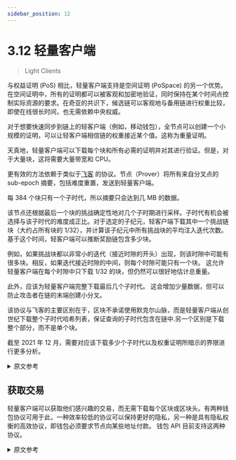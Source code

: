 ```yaml
---
sidebar_position: 12
---
```


# 3.12 轻量客户端

> Light Clients

与权益证明 (PoS) 相比，轻量客户端支持是空间证明 (PoSpace) 的另一个优势。在空间证明中，所有的证明都可以被客观和加密地验证，同时保持在某个时间点控制实际资源的要求。在奇亚的共识下，候选链可以客观地与备用链进行权重比较，即使在线很长时间，也无需依赖中央权威。

对于想要快速同步到链上的轻客户端（例如，移动钱包），全节点可以创建一个小规模的证明，可以让轻客户端相信链的权重接近某个值。这称为重量证明。

天真地，轻量客户端可以下载每个块和所有必需的证明并对其进行验证。但是，对于大量块，这将需要大量带宽和 CPU。

更有效的方法依赖于类似于[飞客](https://eprint.iacr.org/2019/226.pdf) 的协议。节点（Prover）将所有来自分叉点的 sub-epoch 摘要，包括难度重置，发送到轻量客户端。

每 384 个块只有一个子时代，所以摘要只会达到几 MB 的数据。

该节点还根据最后一个块的挑战确定性地对几个子时期进行采样。子时代有机会被选择与该子时代的难度成正比。对于选定的子纪元，轻客户端下载其中一个挑战链块（大约占所有块的 1/32），并计算该子纪元中所有挑战块的平均注入迭代次数。基于这个时间，轻客户端可以推断奖励链包含多少块。

例如，如果挑战块都以非常小的迭代（接近时隙的开头）出现，则该时隙中可能有很多块。相反，如果迭代接近时隙的中间，则每个时隙可能只有一个块。
这允许轻量客户端在每个时隙中只下载 1/32 的块，但仍然可以很好地估计总重量。

此外，应该为轻量客户端完整下载最后几个子时代。
这会增加少量数据，但可以防止攻击者在链的末端创建小分叉。

该协议与飞客的主要区别在于，区块不承诺使用默克尔山脉，而是轻量客户端从创世纪下载整个子时代哈希列表，保证查询的子时代包含在链中.另一个区别是下载整个部分，而不是单个块。

截至 2021 年 12 月，需要对应该下载多少个子时代以及权重证明所暗示的界限进行更多分析。

<details>
<summary>原文参考</summary>

Light client support is another benefit of Proof of Space (PoSpace) when compared with Proof of Stake (PoS). In PoSpace, all proofs can be verified objectively and cryptographically, while maintaining the requirement to control an actual resource at a certain point in time. With Chia's consensus, a candidate chain can be compared to an alternate chain objectively for weight, even after being online for a long time, without relying on a central authority.

For light clients that want to sync up quickly to the chain (for example, mobile wallets), a full node can create a small-sized proof that can convince the light client that the weight of a chain is close to some value. This is called a proof of weight.

Naively, the light client could download every single block and all the required proofs and verify them. But, with a large number of blocks, this would require a lot of bandwidth and CPU.

A more efficient method relies on a protocol similar to [Flyclient](https://eprint.iacr.org/2019/226.pdf). The node (Prover) sends all the sub-epoch summaries from the fork point, including difficulty resets, to the light client.

There is only one sub-epoch every 384 blocks, so the summaries will only reach a few MB of data.

The node also deterministically samples several sub-epochs based on the challenge of the last block. Sub-epochs have a chance to be chosen proportional to the difficulty during that sub-epoch. For the chosen sub-epoch, the light client downloads one of the challenge chain blocks (which are approximately 1/32 of all blocks), and computes the average infusion iterations of all challenge blocks in that sub-epoch. Based on this time, the light client can extrapolate how many blocks the reward chain contains.

For example, if the challenge blocks all occur with very small iterations (close to the beginning of the slot), there are likely many blocks in that slot. Conversely, if the iterations are close to the middle of the slot, there is likely only one block per slot.
This allows the light client to only download 1/32 of the blocks in each slot, but still get a good estimate of the total weight.

Furthermore, the last few sub-epochs should be downloaded in full for the light client.
This adds a small amount of data, but prevents attackers from creating small forks at the end of the chain.

The main difference between this protocol and Flyclient is that blocks are not committed to using a Merkle mountain range, but instead the light client downloads the entire list of sub-epoch hashes from genesis, guaranteeing that the queried sub-epochs are included in the chain. Another difference is that entire sections are downloaded, as opposed to individual blocks.

As of December 2021, more analysis needs to be done on how many sub-epochs should be downloaded and what the bounds are for what the proof of weight implies.

</details>

## 获取交易

轻量客户端可以获取他们感兴趣的交易，而无需下载每个区块或区块头。有两种钱包协议可用于此，一种效率较低的协议可以保持更好的隐私，另一种是具有隐私权衡的高效协议，即钱包必须要求节点向某些地址付款。 钱包 API 目前支持这两种协议。

<details>
<summary>原文参考</summary>

- ## Obtaining Transactions

Light clients can fetch the transactions that they are interested in, without having to download every single block or block header. Two wallet protocols are available for this, a less efficient one that maintains better privacy, and a super efficient one that has a privacy tradeoff, namely that the wallet must ask a node for payments made to certain addresses. Both of these protocols are currently supported in the Wallet API.

</details>
